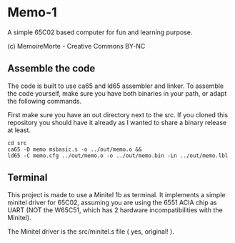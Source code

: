 # Memo-1
A simple 65C02 based computer for fun and learning purpose.

(c) MemoireMorte - Creative Commons BY-NC

## Assemble the code
The code is built to use ca65 and ld65 assembler and linker. 
To assemble the code yourself, make sure you have both binaries in your path, or adapt the following commands. 


First make sure you have an out directory next to the src. If you cloned this repository you should have it already as I wanted to share a binary release at least. 
```
cd src
ca65 -D memo msbasic.s -o ../out/memo.o &&
ld65 -C memo.cfg ../out/memo.o -o ../out/memo.bin -Ln ../out/memo.lbl
```

## Terminal
This project is made to use a Minitel 1b as terminal. It implements a simple minitel driver for 65C02, assuming you are using the 6551 ACIA chip as UART (NOT the W65C51, which has 2 hardware incompatibilities with the Minitel).

The Minitel driver is the src/minitel.s file ( yes, original! ).